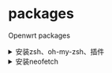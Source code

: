 # packages
Openwrt packages

<details>
  <summary>安装zsh、oh-my-zsh、插件</summary>

 - 安装：
```shell
wget https://raw.githubusercontent.com/zf1976/optools/main/zsh.sh && sh zsh.sh && rm zsh.sh
```
</details>

  
<details>
  <summary>安装neofetch</summary>
  
- 更新wegt的ssl支持
``` 
opkg update
opkg install libustream-openssl ca-bundle ca-certificates
opkg install wget --force-reinstall
```
  
- 安装：
```shell
wget https://raw.githubusercontent.com/zf1976/optools/main/neofetch.sh && sh neofetch.sh -i && rm neofetch.sh
```
  
</details>
